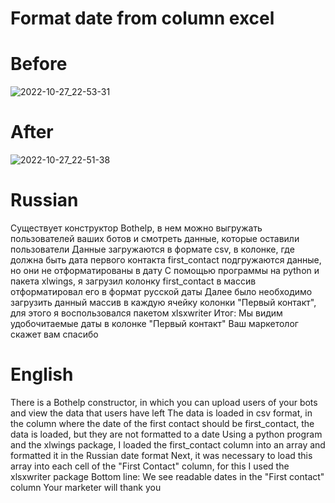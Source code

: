 # Format date from column excel
# Before
![2022-10-27_22-53-31](https://user-images.githubusercontent.com/66513936/198386033-efc04002-8a2e-4919-adde-666b08a3f0b8.png)
# After
![2022-10-27_22-51-38](https://user-images.githubusercontent.com/66513936/198386039-08178064-4797-4812-bd56-13311bf693dc.png)
# Russian
Существует конструктор Bothelp, в нем можно выгружать пользователей
ваших ботов и смотреть данные, которые оставили пользователи
Данные загружаются в формате csv, в колонке, где должна быть дата первого контакта first_contact подгружаются данные,
но они не отформатированы в дату
С помощью программы на python и пакета xlwings, я загрузил колонку first_contact в массив отформатировал его в формат русской даты
Далее было необходимо загрузить данный массив в каждую ячейку колонки "Первый контакт", для этого я воспользовался пакетом xlsxwriter
Итог: Мы видим удобочитаемые даты в колонке "Первый контакт"
Ваш маркетолог скажет вам спасибо

# English

There is a Bothelp constructor, in which you can upload users
of your bots and view the data that users have left
The data is loaded in csv format, in the column where the date of the first contact should be first_contact, the data is loaded,
but they are not formatted to a date
Using a python program and the xlwings package, I loaded the first_contact column into an array and formatted it in the Russian date format
Next, it was necessary to load this array into each cell of the "First Contact" column, for this I used the xlsxwriter package
Bottom line: We see readable dates in the "First contact" column
Your marketer will thank you
